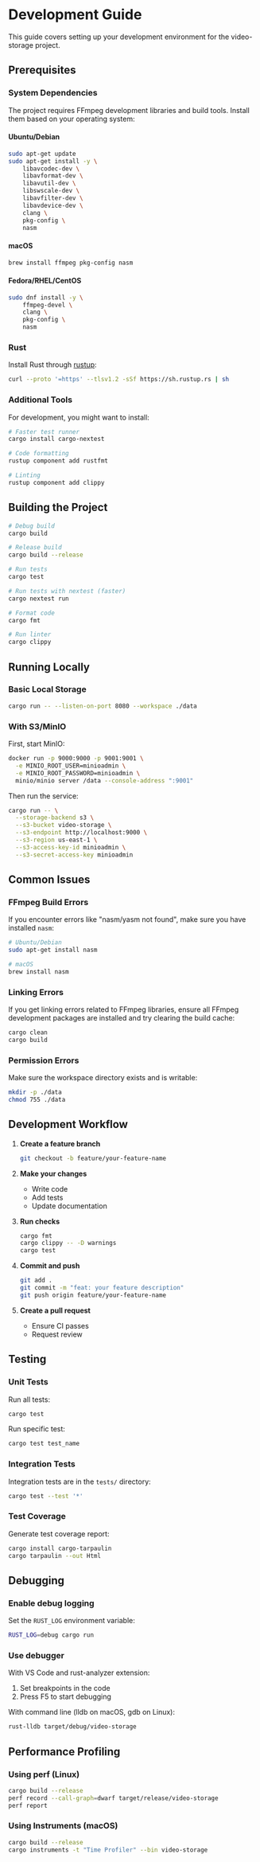 # Development Guide

This guide covers setting up your development environment for the video-storage project.

## Prerequisites

### System Dependencies

The project requires FFmpeg development libraries and build tools. Install them based on your operating system:

#### Ubuntu/Debian

```bash
sudo apt-get update
sudo apt-get install -y \
    libavcodec-dev \
    libavformat-dev \
    libavutil-dev \
    libswscale-dev \
    libavfilter-dev \
    libavdevice-dev \
    clang \
    pkg-config \
    nasm
```

#### macOS

```bash
brew install ffmpeg pkg-config nasm
```

#### Fedora/RHEL/CentOS

```bash
sudo dnf install -y \
    ffmpeg-devel \
    clang \
    pkg-config \
    nasm
```

### Rust

Install Rust through [rustup](https://rustup.rs/):

```bash
curl --proto '=https' --tlsv1.2 -sSf https://sh.rustup.rs | sh
```

### Additional Tools

For development, you might want to install:

```bash
# Faster test runner
cargo install cargo-nextest

# Code formatting
rustup component add rustfmt

# Linting
rustup component add clippy
```

## Building the Project

```bash
# Debug build
cargo build

# Release build
cargo build --release

# Run tests
cargo test

# Run tests with nextest (faster)
cargo nextest run

# Format code
cargo fmt

# Run linter
cargo clippy
```

## Running Locally

### Basic Local Storage

```bash
cargo run -- --listen-on-port 8080 --workspace ./data
```

### With S3/MinIO

First, start MinIO:

```bash
docker run -p 9000:9000 -p 9001:9001 \
  -e MINIO_ROOT_USER=minioadmin \
  -e MINIO_ROOT_PASSWORD=minioadmin \
  minio/minio server /data --console-address ":9001"
```

Then run the service:

```bash
cargo run -- \
  --storage-backend s3 \
  --s3-bucket video-storage \
  --s3-endpoint http://localhost:9000 \
  --s3-region us-east-1 \
  --s3-access-key-id minioadmin \
  --s3-secret-access-key minioadmin
```

## Common Issues

### FFmpeg Build Errors

If you encounter errors like "nasm/yasm not found", make sure you have installed `nasm`:

```bash
# Ubuntu/Debian
sudo apt-get install nasm

# macOS
brew install nasm
```

### Linking Errors

If you get linking errors related to FFmpeg libraries, ensure all FFmpeg development packages are installed and try clearing the build cache:

```bash
cargo clean
cargo build
```

### Permission Errors

Make sure the workspace directory exists and is writable:

```bash
mkdir -p ./data
chmod 755 ./data
```

## Development Workflow

1. **Create a feature branch**
   ```bash
   git checkout -b feature/your-feature-name
   ```

2. **Make your changes**
   - Write code
   - Add tests
   - Update documentation

3. **Run checks**
   ```bash
   cargo fmt
   cargo clippy -- -D warnings
   cargo test
   ```

4. **Commit and push**
   ```bash
   git add .
   git commit -m "feat: your feature description"
   git push origin feature/your-feature-name
   ```

5. **Create a pull request**
   - Ensure CI passes
   - Request review

## Testing

### Unit Tests

Run all tests:
```bash
cargo test
```

Run specific test:
```bash
cargo test test_name
```

### Integration Tests

Integration tests are in the `tests/` directory:
```bash
cargo test --test '*'
```

### Test Coverage

Generate test coverage report:
```bash
cargo install cargo-tarpaulin
cargo tarpaulin --out Html
```

## Debugging

### Enable debug logging

Set the `RUST_LOG` environment variable:
```bash
RUST_LOG=debug cargo run
```

### Use debugger

With VS Code and rust-analyzer extension:
1. Set breakpoints in the code
2. Press F5 to start debugging

With command line (lldb on macOS, gdb on Linux):
```bash
rust-lldb target/debug/video-storage
```

## Performance Profiling

### Using perf (Linux)

```bash
cargo build --release
perf record --call-graph=dwarf target/release/video-storage
perf report
```

### Using Instruments (macOS)

```bash
cargo build --release
cargo instruments -t "Time Profiler" --bin video-storage
```
